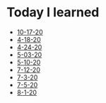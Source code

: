 Today I learned
===============

* [10-17-20](posts/10-17-20.md)
* [4-18-20](posts/4-18-20.md)
* [4-24-20](posts/4-24-20.md)
* [5-03-20](posts/5-03-20.md)
* [5-10-20](posts/5-10-20.md)
* [7-12-20](posts/7-12-20.md)
* [7-3-20](posts/7-3-20.md)
* [7-5-20](posts/7-5-20.md)
* [8-1-20](posts/8-1-20.md)